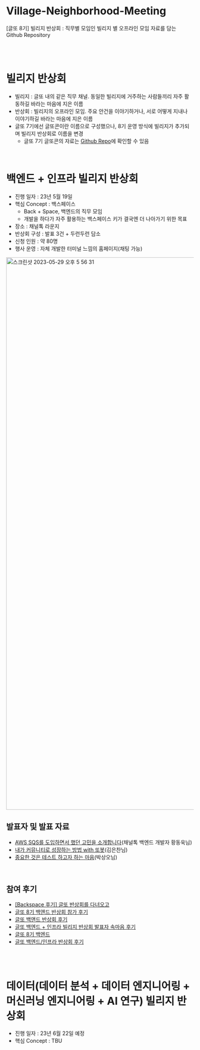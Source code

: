 # Village-Neighborhood-Meeting
[글또 8기] 빌리지 반상회 : 직무별 모임인 빌리지 별 오프라인 모임 자료를 담는 Github Repository

<br />
<br />

# 빌리지 반상회
- 빌리지 : 글또 내의 같은 직무 채널. 동일한 빌리지에 거주하는 사람들끼리 자주 활동하길 바라는 마음에 지은 이름
- 반상회 : 빌리지의 오프라인 모임. 주요 안건을 이야기하거나, 서로 어떻게 지내나 이야기하길 바라는 마음에 지은 이름
- 글또 7기에선 글또콘이란 이름으로 구성했으나, 8기 운영 방식에 빌리지가 추가되며 빌리지 반상회로 이름을 변경
  - 글또 7기 글또콘의 자료는 [Github Repo](https://github.com/geultto/geultto-conference)에 확인할 수 있음

<br />

# 백엔드 + 인프라 빌리지 반상회
- 진행 일자 : 23년 5월 19일
- 핵심 Concept : 백스페이스
  - Back + Space, 백엔드의 직무 모임
  - 개발을 하다가 자주 활용하는 백스페이스 키가 결국엔 더 나아가기 위한 목표
- 장소 : 채널톡 라운지
- 반상회 구성 : 발표 3건 + 두런두런 담소
- 신청 인원 : 약 80명
- 행사 운영 : 자체 개발한 터미널 느낌의 홈페이지(채팅 가능)

<img width="1484" alt="스크린샷 2023-05-29 오후 5 56 31" src="https://github.com/geultto/Village-Neighborhood-Meeting/assets/18207755/473fd338-bed8-43d1-bd57-698aa155f293">


<br />

## 발표자 및 발표 자료
- [AWS SQS를 도입하면서 했던 고민을 소개합니다](https://channel.io/ko/blog/tech-backend-aws-sqs-introduction)(채널톡 백엔드 개발자 황동욱님)
- [내가 커뮤니티로 성장하는 방법 with 또봇](https://drive.google.com/file/d/1bxD0E9c6dMPWQfgyebqTtTqByC6TMP8f/view?usp=sharing)(김은찬님)
- [중요한 것은 테스트 하고자 하는  마음](https://docs.google.com/presentation/d/1YABvMIogYG4_Wyw1IM-vff5bBB31vXqfx928bc5XFzU/edit?usp=sharing)(박상오님)

<br />

## 참여 후기
- [[Backspace 후기] 글또 반상회를 다녀오고](https://yeonyeon.tistory.com/305)
- [글또 8기 백앤드 반상회 참가 후기](https://baeji77.github.io/life/experience/%EA%B8%80%EB%98%908%EA%B8%B0_%EB%B0%B1%EC%97%94%EB%93%9C_%EB%B0%98%EC%83%81%ED%9A%8C/)
- [글또 백앤드 반상회 후기](https://velog.io/@yotae07/%EA%B8%80%EB%98%90-%EB%B0%B1%EC%95%A4%EB%93%9C-%EB%B0%98%EC%83%81%ED%9A%8C-%ED%9B%84%EA%B8%B0)
- [글또 백엔드 + 인프라 빌리지 반상회 발표자 속마음 후기](https://sang5c.tistory.com/82)
- [글또 8기 백엔드](https://jellyfishdeveloper.tistory.com/entry/%EA%B8%80%EB%98%90-8%EA%B8%B0-%EB%B0%B1%EC%97%94%EB%93%9C-%EB%B0%98%EC%83%81%ED%9A%8C-%ED%9B%84%EA%B8%B0)
- [글또 백엔드/인프라 반상회 후기](https://anott.tistory.com/93)


<br />
<br />

# 데이터(데이터 분석 + 데이터 엔지니어링 + 머신러닝 엔지니어링 + AI 연구) 빌리지 반상회
- 진행 일자 : 23년 6월 22일 예정
- 핵심 Concept : TBU
